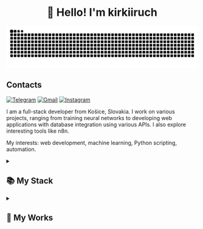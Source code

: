 <h1 align="center">👋 Hello! I'm kirkiiruch</h1>

<p align="center">
  <img width="600" src="docs/assets/github-snake.svg" alt="snake"/>
</p>

## Contacts
[![Telegram](https://img.shields.io/badge/-Telegram-2CA5E0?style=flat&logo=telegram&logoColor=white)](https://t.me/kirkiruch)
[![Gmail](https://img.shields.io/badge/-Gmail-D14836?style=flat&logo=gmail&logoColor=white)](mailto:kirillslyzhuck62@gmail.com)
[![Instagram](https://img.shields.io/badge/-Instagram-E1306C?style=flat&logo=instagram&logoColor=white)](https://instagram.com/kirkiruch)

I am a full-stack developer from Košice, Slovakia. I work on various projects, ranging from training neural networks to developing web applications with database integration using various APIs. I also explore interesting tools like n8n.

My interests: web development, machine learning, Python scripting, automation.

<details align="left">
  <summary><h2><b>📚 My Stack</b></h2></summary>
  <p>
    <h3>Languages</h3>
    <img src="https://skillicons.dev/icons?i=js,ts,python,css,html,c,csharp,cpp&perline=7" />
    <h3>Frameworks / Tools</h3>
    <img src="https://skillicons.dev/icons?i=nodejs,react,vue,docker,git,aws,nginx,pandas,numpy,matplotlib,scikit-learn,sqlalchemy&perline=7" />
    <h3>Software</h3>
    <img src="https://skillicons.dev/icons?i=vscode,figma,notion,postman,webstorm,jetbrains,n8n,datagrip&perline=7" />
    <br>
  </p>
</details>

<details align="left">
  <summary><h2><b>🚀 My Works</b></h2></summary>
  <p>
    <h3>🌐 Web Development</h3>
    <a href="https://github.com/kirkiiruch/Web" target="_blank">
      <img src="https://img.shields.io/badge/Personal%20Website-4CAF50?style=flat-square&logo=vercel&logoColor=white" alt="Web Project"/>
    </a><br>
    <a href="https://github.com/kirkiiruch/Docker-networking" target="_blank">
      <img src="https://img.shields.io/badge/Docker%20Networking-2496ED?style=flat-square&logo=docker&logoColor=white" alt="Docker Networking"/>
    </a><br>
    <a href="https://github.com/kirkiiruch/SocialMediaChatBot" target="_blank">
      <img src="https://img.shields.io/badge/ChatBot%20Integration-7289DA?style=flat-square&logo=discord&logoColor=white" alt="ChatBot Integration"/>
    </a><br>
    <p>A collection of web-based projects including blog platforms, container networking, and social media chatbots.</p>
    <h3>🤖 Machine Learning</h3>
    <a href="https://github.com/kirkiiruch/Neural-Network-Image-Classification" target="_blank">
      <img src="https://img.shields.io/badge/Image%20Classification-FF6F00?style=flat-square&logo=python&logoColor=white" alt="Image Classification"/>
    </a><br>
    <a href="https://github.com/kirkiiruch/VGG16-Xception-s-XGBoost" target="_blank">
      <img src="https://img.shields.io/badge/CNN%20+%20XGBoost-FF6F00?style=flat-square&logo=tensorflow&logoColor=white" alt="CNN + XGBoost"/>
    </a><br>
    <a href="https://github.com/kirkiiruch/kanice" target="_blank">
      <img src="https://img.shields.io/badge/ML%20Experimentation-FF6F00?style=flat-square&logo=scikit-learn&logoColor=white" alt="ML Project"/>
    </a><br>
    <p>Experiments and classification models using convolutional networks and advanced ML techniques.</p>
    <h3>🦿 Robotics</h3>
    <a href="https://github.com/kirkiiruch/Webots_algorithm" target="_blank">
      <img src="https://img.shields.io/badge/Webots%20Sim-7952B3?style=flat-square&logo=webots&logoColor=white" alt="Webots Algorithm"/>
    </a><br>
    <a href="https://github.com/kirkiiruch/Bug_2" target="_blank">
      <img src="https://img.shields.io/badge/Bug%202%20Algorithm-7952B3?style=flat-square&logo=webots&logoColor=white" alt="Bug 2 Algorithm"/>
    </a><br>
    <p>Robot navigation algorithms and simulations in the Webots environment.</p>
    <h3>🗄️ Database Projects</h3>
    <a href="https://github.com/kirkiiruch/Hotel-Business-Database-Project" target="_blank">
      <img src="https://img.shields.io/badge/Hotel%20DB%20System-4479A1?style=flat-square&logo=mysql&logoColor=white" alt="Database Project"/>
    </a><br>
    <p>Database design and implementation for a hotel business management system.</p>
    <h3>🔧 Scripts & Tools</h3>
    <a href="https://github.com/kirkiiruch/Auto_tik_tok_downloader" target="_blank">
      <img src="https://img.shields.io/badge/TikTok%20Downloader-000000?style=flat-square&logo=tiktok&logoColor=white" alt="TikTok Downloader"/>
    </a><br>
    <p>Utility scripts including automation tools like a TikTok video downloader.</p>
  </p>
</details>
